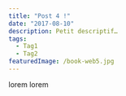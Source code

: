 ```yaml
---
title: "Post 4 !"
date: "2017-08-10"
description: Petit descriptif…
tags:
  - Tag1
  - Tag2
featuredImage: /book-web5.jpg
---
```


lorem lorem